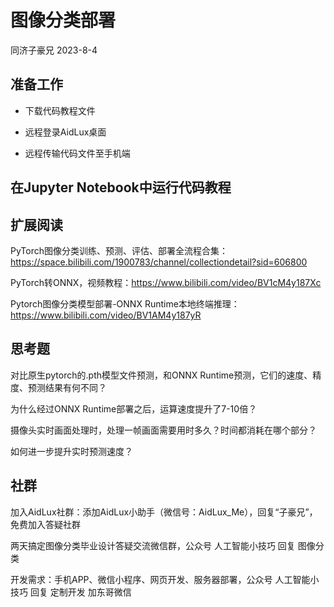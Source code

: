 # 图像分类部署

同济子豪兄 2023-8-4

## 准备工作

- 下载代码教程文件

- 远程登录AidLux桌面

- 远程传输代码文件至手机端

## 在Jupyter Notebook中运行代码教程

## 扩展阅读

PyTorch图像分类训练、预测、评估、部署全流程合集：https://space.bilibili.com/1900783/channel/collectiondetail?sid=606800

PyTorch转ONNX，视频教程：https://www.bilibili.com/video/BV1cM4y187Xc

Pytorch图像分类模型部署-ONNX Runtime本地终端推理：https://www.bilibili.com/video/BV1AM4y187yR

## 思考题

对比原生pytorch的.pth模型文件预测，和ONNX Runtime预测，它们的速度、精度、预测结果有何不同？

为什么经过ONNX Runtime部署之后，运算速度提升了7-10倍？

摄像头实时画面处理时，处理一帧画面需要用时多久？时间都消耗在哪个部分？

如何进一步提升实时预测速度？

## 社群

加入AidLux社群：添加AidLux小助手（微信号：AidLux_Me），回复“子豪兄”，免费加入答疑社群

两天搞定图像分类毕业设计答疑交流微信群，公众号 人工智能小技巧 回复 图像分类

开发需求：手机APP、微信小程序、网页开发、服务器部署，公众号 人工智能小技巧 回复 定制开发 加东哥微信

